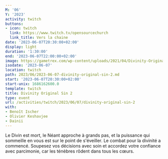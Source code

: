 ```yaml
---
M: '06'
Y: '2023'
activity: twitch
buttons:
- icon: twitch
  link: https://www.twitch.tv/opensourcechurch
  link_title: Vers la chaine
date: '2023-06-07T20:30:00+02:00'
display: light
duration: '1:30:00'
end: '2023-06-07T22:00:00+02:00'
image: https://gametrex.com/wp-content/uploads/2021/04/Divinity-Original-Sin-2-Definitive-Edition-Free-Download.jpg
isodate: '2023-06-07'
location: twitch
path: 2023/06/2023-06-07-divinity-original-sin-2.md
start: '2023-06-07T20:30:00+02:00'
start-unix: 1686162600.0
template: twitch
title: Divinity Original Sin 2
type: event
url: /activities/twitch/2023/06/07/divinity-original-sin-2
with:
- Benoît Ischer
- Olivier Keshavjee
- Dainii
---
```

Le Divin est mort, le Néant approche à grands pas, et la puissance qui sommeille en vous est sur le point de s'éveiller. Le combat pour la divinité a commencé. Soupesez vos décisions avec soin et accordez votre confiance avec parcimonie, car les ténèbres rôdent dans tous les cœurs.